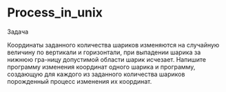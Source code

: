 # Process_in_unix

Задача

Координаты заданного количества шариков изменяются на случайную величину по вертикали и горизонтали, при выпадении шарика за нижнюю гра-ницу допустимой области шарик исчезает. Напишите программу изменения координат одного шарика и программу, создающую для каждого из заданного количества шариков порожденный процесс изменения их координат.
